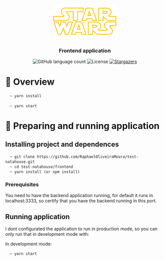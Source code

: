 <h1 align="center">
  <img alt="Star Wars" src="../.github/starwars-logo.png" width="200px" />
</h1>

<h3 align="center">
  Frontend application
</h3>

<p align="center">
  <img alt="GitHub language count" src="https://img.shields.io/github/languages/count/RaphaelOliveiraMoura/test-natahouse?color=%2304D361">

  <img alt="License" src="https://img.shields.io/badge/license-MIT-%2304D361">

  <a href="https://github.com/RaphaelOliveiraMoura/test-natahouse/stargazers">
    <img alt="Stargazers" src="https://img.shields.io/github/stars/RaphaelOliveiraMoura/test-natahouse?style=social">
  </a>
</p>

# 👀 Overview

```
  ~ yarn install

  ~ yarn start
```

# 🚀 Preparing and running application

## Installing project and dependences

```
  ~ git clone https://github.com/RaphaelOliveiraMoura/test-natahouse.git
  ~ cd test-natahouse/frontend
  ~ yarn install (or npm install)
```

### Prerequisites

You need to have the backend application running, for default it runs in localhost:3333, so certify that you have the backend running in this port.

## Running application

I dont configurated the application to run in production mode, so you can only run that in development mode with:

In development mode:

```
  ~ yarn start
```
